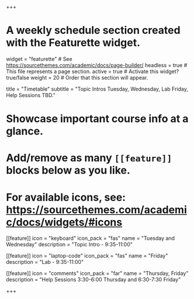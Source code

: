 +++
# A weekly schedule section created with the Featurette widget.
widget = "featurette"  # See https://sourcethemes.com/academic/docs/page-builder/
headless = true  # This file represents a page section.
active = true  # Activate this widget? true/false
weight = 20  # Order that this section will appear.

title = "Timetable"
subtitle = "Topic Intros Tuesday, Wednesday, Lab Friday, Help Sessions TBD."

# Showcase important course info at a glance.
# 
# Add/remove as many `[[feature]]` blocks below as you like.
# 
# For available icons, see: https://sourcethemes.com/academic/docs/widgets/#icons

[[feature]]
  icon = "keyboard"
  icon_pack = "fas"
  name = "Tuesday and Wednesday"
  description = "Topic Intro - 9:35-11:00"
  
[[feature]]
  icon = "laptop-code"
  icon_pack = "fas"
  name = "Friday"
  description = "Lab - 9:35-11:00"  


[[feature]]
  icon = "comments"
  icon_pack = "far"
  name = "Thursday, Friday"
  description = "Help Sessions 3:30-6:00 Thursday and 6:30-7:30 Friday"  
  


+++
